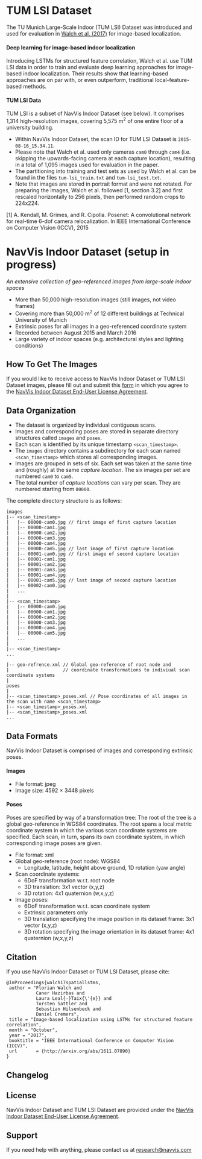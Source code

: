 # TUM LSI Dataset
The TU Munich Large-Scale Indoor (TUM LSI) Dataset was introduced and used for evaluation in [Walch et al. (2017)](https://github.com/NavVisResearch/NavVis-Indoor-Dataset#citation) for image-based localization.

#### Deep learning for image-based indoor localization
Introducing LSTMs for structured feature correlation, Walch et al. use TUM LSI data in order to train and evaluate deep learning approaches for image-based indoor localization. Their results show that learning-based approaches are on par with, or even outperform, traditional local-feature-based methods.

#### TUM LSI Data
TUM LSI is a subset of NavVis Indoor Dataset (see below). It comprises 1,314 high-resolution images, covering 5,575 m<sup>2</sup> of one entire floor of a university building.

* Within NavVis Indoor Dataset, the scan ID for TUM LSI Dataset is `2015-08-16_15.34.11`.
* Please note that Walch et al. used only cameras `cam0` through `cam4` (i.e. skipping the upwards-facing camera at each capture location), resulting in a total of 1,095 images used for evaluation in the paper.
* The partitioning into training and test sets as used by Walch et al. can be found in the files `tum-lsi_train.txt` and `tum-lsi_test.txt`.
* Note that images are stored in portrait format and were not rotated. For preparing the images, Walch et al. followed [1, section 3.2] and first rescaled horizontally to 256 pixels, then performed random crops to 224x224.

[1] A. Kendall, M. Grimes, and R. Cipolla. Posenet: A convolutional network for real-time 6-dof camera relocalization. In IEEE International Conference on Computer Vision (ICCV), 2015


# NavVis Indoor Dataset (setup in progress)
_An extensive collection of geo-referenced images from large-scale indoor spaces_

* More than 50,000 high-resolution images (still images, not video frames)
* Covering more than 50,000 m<sup>2</sup> of 12 different buildings at Technical University of Munich
* Extrinsic poses for all images in a geo-referenced coordinate system
* Recorded between August 2015 and March 2016
* Large variety of indoor spaces (e.g. architectural styles and lighting conditions)

## How To Get The Images
If you would like to receive access to NavVis Indoor Dataset or TUM LSI Dataset images, please fill out and submit this [form](https://navvis.typeform.com/to/fw2hl2) in which you agree to the [NavVis Indoor Dataset End-User License Agreement](http://www.navvis.com/uploads/docs/EULA_Dataset_EN.pdf).

## Data Organization
* The dataset is organized by individual contiguous scans.
* Images and corresponding poses are stored in separate directory structures called `images` and `poses`.
* Each scan is identified by its unique timestamp `<scan_timestamp>`.
* The `images` directory contains a subdirectory for each scan named `<scan_timestamp>` which stores all corresponding images.
* Images are grouped in sets of six. Each set was taken at the same time and (roughly) at the same _capture location_. The six images per set are numbered `cam0` to `cam5`.
* The total number of _capture locations_ can vary per scan. They are numbered starting from `00000`.

The complete directory structure is as follows:
```
images
|-- <scan_timestamp>
|   |-- 00000-cam0.jpg // first image of first capture location
|   |-- 00000-cam1.jpg
|   |-- 00000-cam2.jpg
|   |-- 00000-cam3.jpg
|   |-- 00000-cam4.jpg
|   |-- 00000-cam5.jpg // last image of first capture location
|   |-- 00001-cam0.jpg // first image of second capture location
|   |-- 00001-cam1.jpg
|   |-- 00001-cam2.jpg
|   |-- 00001-cam3.jpg
|   |-- 00001-cam4.jpg
|   |-- 00001-cam5.jpg // last image of second capture location
|   |-- 00002-cam0.jpg
|   ...
|
|-- <scan_timestamp>
|   |-- 00000-cam0.jpg
|   |-- 00000-cam1.jpg
|   |-- 00000-cam2.jpg
|   |-- 00000-cam3.jpg
|   |-- 00000-cam4.jpg
|   |-- 00000-cam5.jpg
|   ...
|
|-- <scan_timestamp>
...

|-- geo-refrence.xml // Global geo-reference of root node and 
|                    // coordinate transformations to indiviual scan coordinate systems
|
poses
|
|-- <scan_timestamp>_poses.xml // Pose coordinates of all images in the scan with name <scan_timestamp>
|-- <scan_timestamp>_poses.xml
|-- <scan_timestamp>_poses.xml
...
```

## Data Formats
NavVis Indoor Dataset is comprised of images and corresponding extrinsic poses.

#### Images
- File format: jpeg
- Image size: 4592 × 3448 pixels

#### Poses
Poses are specified by way of a transformation tree: The root of the tree is a global geo-reference in WGS84 coordinates. The root spans a local metric coordinate system in which the various scan coordinate systems are specified. Each scan, in turn, spans its own coordinate system, in which corresponding image poses are given.

- File format: xml
- Global geo-reference (root node): WGS84
  - Longitude, latitude, height above ground, 1D rotation (yaw angle)
- Scan coordinate systems:
  - 6DoF transformation w.r.t. root node
  - 3D translation: 3x1 vector (x,y,z)
  - 3D rotation: 4x1 quaternion (w,x,y,z)
- Image poses:
  - 6DoF transformation w.r.t. scan coordinate system
  - Extrinsic parameters only
  - 3D translation specifying the image position in its dataset frame: 3x1 vector (x,y,z)
  - 3D rotation specifying the image orientation in its dataset frame: 4x1 quaternion (w,x,y,z)

## Citation
If you use NavVis Indoor Dataset or TUM LSI Dataset, please cite:
```
@InProceedings{walch17spatiallstms,
 author = "Florian Walch and
           Caner Hazirbas and
           Laura Leal{-}Taix{\'{e}} and
           Torsten Sattler and
           Sebastian Hilsenbeck and
           Daniel Cremers",
 title = "Image-based localization using LSTMs for structured feature correlation",
 month = "October",
 year = "2017",
 booktitle = "IEEE International Conference on Computer Vision (ICCV)",
 url       = {http://arxiv.org/abs/1611.07890}
}
```

## Changelog


## License
NavVis Indoor Dataset and TUM LSI Dataset are provided under the [NavVis Indoor Dataset End-User License Agreement](http://www.navvis.com/uploads/docs/EULA_Dataset_EN.pdf).

## Support
If you need help with anything, please contact us at research@navvis.com
